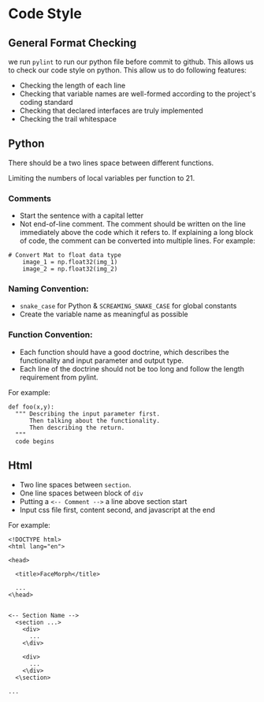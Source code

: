 # Code Style
## General Format Checking

we run `pylint` to run our python file before commit to github. This allows us to check our code style on python. This allow us to do following features:
* Checking the length of each line
* Checking that variable names are well-formed according to the project's coding standard
* Checking that declared interfaces are truly implemented
* Checking the trail whitespace

## Python

There should be a two lines space between different functions.

Limiting the numbers of local variables per function to 21.

### Comments
* Start the sentence with a capital letter
* Not end-of-line comment. The comment should be written on the line immediately above the code which it refers to. If explaining a long block of code, the comment can be converted into multiple lines.
For example:
```
# Convert Mat to float data type
    image_1 = np.float32(img_1)
    image_2 = np.float32(img_2)
```

### Naming Convention:
* `snake_case` for Python & `SCREAMING_SNAKE_CASE` for global constants
* Create the variable name as meaningful as possible

### Function Convention:
* Each function should have a good doctrine, which describes the functionality and input parameter and output type. 
* Each line of the doctrine should not be too long and follow the length requirement from pylint.

For example:
```
def foo(x,y):
  """ Describing the input parameter first. 
      Then talking about the functionality.
      Then describing the return.
  """
  code begins
```

## Html
* Two line spaces between `section`.
* One line spaces between  block of `div`
* Putting a `<-- Comment -->` a line above section start
* Input css file first, content second, and javascript at the end

For example:
```
<!DOCTYPE html>
<html lang="en">

<head>

  <title>FaceMorph</title>
  
  ...
<\head>


<-- Section Name -->
  <section ...>
    <div>
      ...
    <\div>
    
    <div>
      ...
    <\div>
  <\section>

...

```
